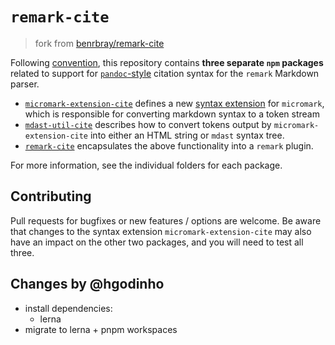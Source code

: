# `remark-cite`

> fork from [benrbray/remark-cite](https://github.com/benrbray/remark-cite)

Following [convention](https://github.com/micromark/micromark/discussions/56), this repository contains **three separate `npm` packages** related to support for [`pandoc`-style](https://pandoc.org/MANUAL.html#extension-citations) citation syntax for the `remark` Markdown parser.

* [`micromark-extension-cite`](https://www.npmjs.com/package/@benrbray/micromark-extension-cite) defines a new [syntax extension](https://github.com/micromark/micromark#syntaxextension) for `micromark`, which is responsible for converting markdown syntax to a token stream
* [`mdast-util-cite`](https://www.npmjs.com/package/@benrbray/mdast-util-cite) describes how to convert tokens output by `micromark-extension-cite` into either an HTML string or `mdast` syntax tree.
* [`remark-cite`](https://www.npmjs.com/package/@benrbray/remark-cite) encapsulates the above functionality into a `remark` plugin.

For more information, see the individual folders for each package.

## Contributing

Pull requests for bugfixes or new features / options are welcome.  Be aware that changes to the syntax extension `micromark-extension-cite` may also have an impact on the other two packages, and you will need to test all three.

## Changes by @hgodinho

* install dependencies:
  * lerna
* migrate to lerna + pnpm workspaces
